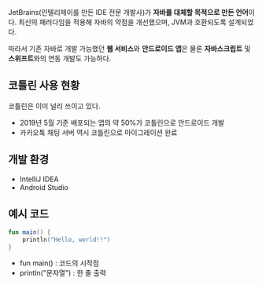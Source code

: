 JetBrains(인텔리제이를 만든 IDE 전문 개발사)가 **자바를 대체할 목적으로 만든 언어**이다. 최신의 패러다임을 적용해 자바의 약점을 개선했으며, JVM과 호환되도록 설계되었다.

따라서 기존 자바로 개발 가능했던 **웹 서비스**와 **안드로이드 앱**은 물론 **자바스크립트** 및 **스위프트**와의 연동 개발도 가능하다.

## **코틀린 사용 현황**

코틀린은 이미 널리 쓰이고 있다.

- 2019년 5월 기준 배포되는 앱의 약 50%가 코틀린으로 안드로이드 개발
- 카카오톡 채팅 서버 역시 코틀린으로 마이그레이션 완료

## **개발 환경**

- IntelliJ IDEA
- Android Studio

## **예시 코드**

```kotlin
fun main() {
    println("Hello, world!!")
}
```

- fun main() : 코드의 시작점
- println("문자열") : 한 줄 출력
